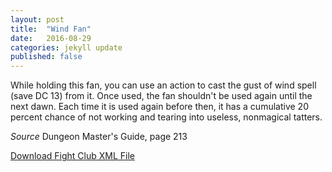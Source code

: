 ```yaml
---
layout: post
title:  "Wind Fan"
date:   2016-08-29
categories: jekyll update
published: false
---
```


While holding this fan, you can use an action to cast the gust of wind spell (save DC 13) from it. Once used, the fan shouldn't be used again until the next dawn. Each time it is used again before then, it has a cumulative 20 percent chance of not working and tearing into useless, nonmagical tatters.

_Source_ Dungeon Master's Guide, page 213

<a href="{{site.url}}/for-the-players/items/wind-fan.xml">Download Fight Club XML File</a>

